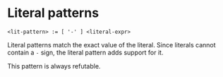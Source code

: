# Literal patterns
```
<lit-pattern> := [ '-' ] <literal-expr>
```

Literal patterns match the exact value of the literal.
Since literals cannot contain a `-` sign, the literal pattern adds support for it.

This pattern is always refutable.
